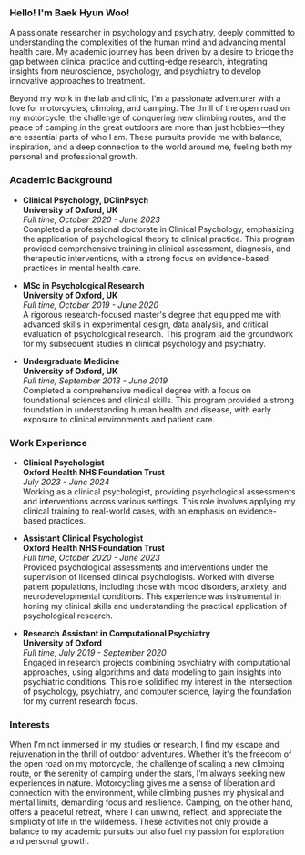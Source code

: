 ### Hello! I'm Baek Hyun Woo!

A passionate researcher in psychology and psychiatry, deeply committed to understanding the complexities of the human mind and advancing mental health care. My academic journey has been driven by a desire to bridge the gap between clinical practice and cutting-edge research, integrating insights from neuroscience, psychology, and psychiatry to develop innovative approaches to treatment.

Beyond my work in the lab and clinic, I’m a passionate adventurer with a love for motorcycles, climbing, and camping. The thrill of the open road on my motorcycle, the challenge of conquering new climbing routes, and the peace of camping in the great outdoors are more than just hobbies—they are essential parts of who I am. These pursuits provide me with balance, inspiration, and a deep connection to the world around me, fueling both my personal and professional growth.

### Academic Background

- **Clinical Psychology, DClinPsych**  
  **University of Oxford, UK**  
  *Full time, October 2020 - June 2023*  
  Completed a professional doctorate in Clinical Psychology, emphasizing the application of psychological theory to clinical practice. This program provided comprehensive training in clinical assessment, diagnosis, and therapeutic interventions, with a strong focus on evidence-based practices in mental health care.

- **MSc in Psychological Research**  
  **University of Oxford, UK**  
  *Full time, October 2019 - June 2020*  
  A rigorous research-focused master's degree that equipped me with advanced skills in experimental design, data analysis, and critical evaluation of psychological research. This program laid the groundwork for my subsequent studies in clinical psychology and psychiatry.

- **Undergraduate Medicine**  
  **University of Oxford, UK**  
  *Full time, September 2013 - June 2019*  
  Completed a comprehensive medical degree with a focus on foundational sciences and clinical skills. This program provided a strong foundation in understanding human health and disease, with early exposure to clinical environments and patient care.

### Work Experience

- **Clinical Psychologist**  
  **Oxford Health NHS Foundation Trust**  
  *July 2023 - June 2024*  
  Working as a clinical psychologist, providing psychological assessments and interventions across various settings. This role involves applying my clinical training to real-world cases, with an emphasis on evidence-based practices.

- **Assistant Clinical Psychologist**  
  **Oxford Health NHS Foundation Trust**  
  *Full time, October 2020 - June 2023*  
  Provided psychological assessments and interventions under the supervision of licensed clinical psychologists. Worked with diverse patient populations, including those with mood disorders, anxiety, and neurodevelopmental conditions. This experience was instrumental in honing my clinical skills and understanding the practical application of psychological research.

- **Research Assistant in Computational Psychiatry**  
  **University of Oxford**  
  *Full time, July 2019 - September 2020*  
  Engaged in research projects combining psychiatry with computational approaches, using algorithms and data modeling to gain insights into psychiatric conditions. This role solidified my interest in the intersection of psychology, psychiatry, and computer science, laying the foundation for my current research focus. 


### Interests

When I'm not immersed in my studies or research, I find my escape and rejuvenation in the thrill of outdoor adventures. Whether it's the freedom of the open road on my motorcycle, the challenge of scaling a new climbing route, or the serenity of camping under the stars, I’m always seeking new experiences in nature. Motorcycling gives me a sense of liberation and connection with the environment, while climbing pushes my physical and mental limits, demanding focus and resilience. Camping, on the other hand, offers a peaceful retreat, where I can unwind, reflect, and appreciate the simplicity of life in the wilderness. These activities not only provide a balance to my academic pursuits but also fuel my passion for exploration and personal growth.
